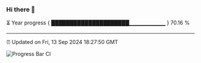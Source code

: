 ### Hi there 👋

⏳ Year progress { █████████████████████▁▁▁▁▁▁▁▁▁ } 70.16 %

---

⏰ Updated on Fri, 13 Sep 2024 18:27:50 GMT

![Progress Bar CI](https://github.com/ZhaoGui/ZhaoGui/workflows/Progress%20Bar%20CI/badge.svg)
